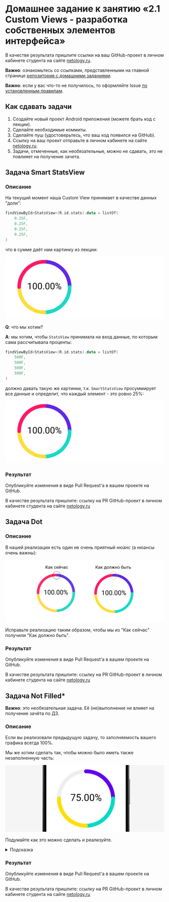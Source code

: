 # Домашнее задание к занятию «2.1 Custom Views - разработка собственных элементов интерфейса»

В качестве результата пришлите ссылки на ваш GitHub-проект в личном кабинете студента на сайте [netology.ru](https://netology.ru).

**Важно**: ознакомьтесь со ссылками, представленными на главной странице [репозитория с домашними заданиями](../README.md).

**Важно**: если у вас что-то не получилось, то оформляйте Issue [по установленным правилам](../report-requirements.md).

## Как сдавать задачи

1. Создайте новый проект Android приложения (можете брать код с лекции).
1. Сделайте необходимые коммиты.
1. Сделайте пуш (удостоверьтесь, что ваш код появился на GitHub).
1. Ссылку на ваш проект отправьте в личном кабинете на сайте [netology.ru](https://netology.ru).
1. Задачи, отмеченные, как необязательные, можно не сдавать, это не повлияет на получение зачета.

## Задача Smart StatsView

### Описание

На текущий момент наша Custom View принимает в качестве данных "доли":

```kotlin
findViewById<StatsView>(R.id.stats).data = listOf(
    0.25F,
    0.25F,
    0.25F,
    0.25F,
)
```

что в сумме даёт нам картинку из лекции:

![](pic/diagram.png)

**Q**: что мы хотим?

**A**: мы хотим, чтобы `StatsView` принимала на вход данные, по которым сама рассчитывала проценты:

```kotlin
findViewById<StatsView>(R.id.stats).data = listOf(
    500F,
    500F,
    500F,
    500F,
)
```

должно давать такую же картинки, т.к. `SmartStatsView` просуммирует все данные и определит, что каждый элемент - это ровно 25%: 

![](pic/diagram.png)

### Результат

Опубликуйте изменения в виде Pull Request'а в вашем проекте на GitHub.

В качестве результата пришлите: ссылку на PR GitHub-проект в личном кабинете студента на сайте [netology.ru](https://netology.ru)

## Задача Dot

### Описание

В нашей реализации есть один не очень приятный нюанс (а нюансы очень важны):

![](pic/dot.png)

Исправьте реализацию таким образом, чтобы мы из "Как сейчас" получили "Как должно быть".

### Результат

Опубликуйте изменения в виде Pull Request'а в вашем проекте на GitHub.

В качестве результата пришлите: ссылку на PR GitHub-проект в личном кабинете студента на сайте [netology.ru](https://netology.ru)

## Задача Not Filled*

**Важно**: это необязательная задача. Её (не)выполнение не влияет на получение зачёта по ДЗ.

### Описание

Если вы реализовали предыдущую задачу, то заполняемость вашего графика всегда 100%.

Мы же хотим сделать так, чтобы можно было иметь также незаполненную часть:

![](pic/notfilled.png)

Подумайте как это можно сделать и реализуйте.

<details>
<summary>Подсказка</summary>

Возможно, для этого придётся поменять формат входных данных и вспомнить часть про `drawCircle`.
</details>

### Результат

Опубликуйте изменения в виде Pull Request'а в вашем проекте на GitHub.

В качестве результата пришлите: ссылку на PR GitHub-проект в личном кабинете студента на сайте [netology.ru](https://netology.ru)
